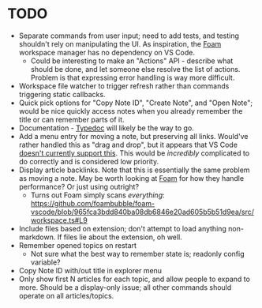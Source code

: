 # TODO

- Separate commands from user input; need to add tests, and testing shouldn't rely on manipulating the UI.
  As inspiration, the [Foam](https://github.com/foambubble/foam-workspace-manager) workspace manager has no dependency on VS Code.
  - Could be interesting to make an "Actions" API - describe what should be done, and let someone else resolve the list of actions.
    Problem is that expressing error handling is way more difficult.
- Workspace file watcher to trigger refresh rather than commands triggering static callbacks.
- Quick pick options for "Copy Note ID", "Create Note", and "Open Note"; would be nice quickly access notes when you already remember the title or can remember parts of it.
- Documentation - [Typedoc](http://typedoc.org/) will likely be the way to go.
- Add a menu entry for moving a note, but preserving all links. Would've rather handled this as "drag and drop",
  but it appears that VS Code [doesn't currently support this](https://github.com/Microsoft/vscode/issues/32592).
  This would be *incredibly* complicated to do correctly and is considered low priority.
- Display article backlinks. Note that this is essentially the same problem as moving a note.
  May be worth looking at [Foam](https://github.com/foambubble/foam) for how they handle performance? Or just using outright?
  - Turns out Foam simply scans *everything*: https://github.com/foambubble/foam-vscode/blob/965fca3bdd840ba08db6846e20ad605b5b51d9ea/src/workspace.ts#L9
- Include files based on extension; don't attempt to load anything non-markdown. If files lie about the extension, oh well.
- Remember opened topics on restart
  - Not sure what the best way to remember state is; readonly config variable?
- Copy Note ID with/out title in explorer menu
- Only show first N articles for each topic, and allow people to expand to more. Should be a display-only issue; all other commands should operate on all articles/topics.